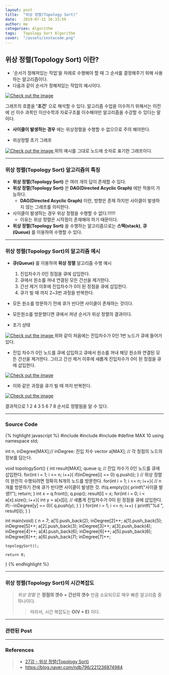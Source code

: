 ```yaml
---
layout: post
title:  "위상 정렬(Topology Sort)"
date:   2019-07-31 16:33:59
author: me
categories: Algorithm
tags:	Topology Sort Algorithm
cover:  "/assets/instacode.png"
---
```


## 위상 정렬(Topology Sort) 이란?
* '순서가 정해져있는 작업'을 차레로 수행해야 할 때 그 순서를 결정해주기 위해 사용하는 알고리즘이다.
* 다음과 같이 순서가 정해져있는 작업의 예시이다.
<a href="{{ site.algorithm_img }}/topologysort_ex.JPG" data-lightbox="falcon9-large" data-title="Check out the image">
  <img src="{{ site.algorithm_img }}/topologysort_ex.JPG" title="Check out the image">
</a>

그래프의 흐름을 __'조건'__ 으로 해석할 수 있다. 알고리즘 수업을 이수하기 위해서는 이전에 선 이수 과목인 이산수학과 자료구조를 이수해야만 알고리즘을 수강할 수 있다는 말이다.
* __사이클이 발생하는 경우__ 에는 위상정렬을 수행할 수 없으므로 주의 해야한다.

* 위상정렬 초기 그래프
<a href="{{ site.algorithm_img }}/topologysort_graph.JPG" data-lightbox="falcon9-large" data-title="Check out the image">
  <img src="{{ site.algorithm_img }}/topologysort_graph.JPG" title="Check out the image">
</a>
위의 예시를 그대로 노드에 숫자로 표기한 그래프이다.


<hr />


### 위상 정렬(Topology Sort) 알고리즘의 특징
* __위상 정렬(Topology Sort)__ 은 여러 개의 답이 존재할 수 있다.
* __위상 정렬(Topology Sort)__ 은 __DAG(Directed Acyclic Graph)__ 에만 적용이 가능하다.
  + __DAG(Directed Acyclic Graph)__ 이란, 방향은 존재 하지만 사이클이 발생하지 않는 그래프를 의미한다.
* 사이클이 발생하는 경우 위상 정렬을 수행할 수 없다.!!!!!!
  + 이유는 위상 정렬은 시작점이 존재해야 하기 때문이다.
* __위상 정렬(Topology Sort)__ 을 수행하는 알고리즘으로는 __스택(stack)__, __큐(Queue)__ 를 이용하여 수행할 수 있다.


<hr />


### 위상 정렬(Topology Sort)의 알고리즘 예시
* __큐(Queue)__ 를 이용하여 __위상 정렬__ 알고리즘 수행 예시
  1. 진입차수가 0인 정점을 큐에 삽입한다.
  2. 큐에서 원소를 꺼내 연결된 모든 간선을 제거한다.
  3. 간선 제거 이후에 진입차수가 0이 된 정점을 큐에 삽입한다.
  4. 큐가 빌 때 까지 2~3번 과정을 반복한다.
* 모든 원소를 방문하기 전에 큐가 빈다면 사이클이 존재하는 것이다.
* 모든원소를 방문했다면 큐에서 꺼낸 순서가 위상 정렬의 결과이다. 



* 초기 상태
<a href="{{ site.algorithm_img }}/topologysort_init.JPG" data-lightbox="falcon9-large" data-title="Check out the image">
  <img src="{{ site.algorithm_img }}/topologysort_init.JPG" title="Check out the image">
</a>
위와 같이 처음에는 진입차수가 0인 1번 노드가 큐에 들어가 있다.

* 진입 차수가 0인 노드를 큐에 삽입하고 큐에서 원소를 꺼내 해당 원소와 연결된 모든 간선을 제거한다. 그리고 간선 제거 이후에 새롭게 진입차수가 0이 된 정점을 큐에 삽입한다.
<a href="{{ site.algorithm_img }}/topologysort_1.JPG" data-lightbox="falcon9-large" data-title="Check out the image">
  <img src="{{ site.algorithm_img }}/topologysort_1.JPG" title="Check out the image">
</a>

* 이와 같은 과정을 큐가 빌 때 까지 반복한다.
<a href="{{ site.algorithm_img }}/topologysort_2.JPG" data-lightbox="falcon9-large" data-title="Check out the image">
  <img src="{{ site.algorithm_img }}/topologysort_2.JPG" title="Check out the image">
</a>

결과적으로 1 2 4 3 5 6 7 8 순서로 정렬됨을 알 수 있다.

<hr />


### Source Code

{% highlight javascript %}
#include <iostream>
#include <vector>
#include <queue>
#define MAX 10
using namespace std;

int n, inDegree[MAX];// inDegree: 진입 차수 
vector<int> a[MAX]; // 각 정점의 노드의 정보를 담는다. 

void topologySort() {
	int result[MAX];
	queue<int> q;
	// 진입 차수가 0인 노드를 큐에 삽입한다.
	for(int i = 1; i <= n; i++){
		if(inDegree[i] == 0) q.push(i);
	} 
	// 위상 정렬이 완전히 수행되려면 정확히 N개의 노드를 방문한다.
	for(int i = 1; i <= n; i++){
		// n개를 방문하기 전에 큐가 빈다면 사이클이 발생한 것.
		if(q.empty()){
			printf("사이클 발생!!");
			return; 
		}
		int x = q.front();
		q.pop();
		result[i] = x;
		for(int i = 0; i < a[x].size(); i++){
			int y = a[x][i];
			// 새롭게 진입차수가 0이 된 정점을 큐에 삽입한다. 
			if(--inDegree[y] == 0){
				q.push(y); 
			}
		}
	}
	for(int i = 1; i <= n; i++) {
		printf("%d ", result[i]);
	}
}

int main(void) {
	n = 7;
	a[1].push_back(2);
	inDegree[2]++;
	a[1].push_back(5);
	inDegree[5]++;
	a[2].push_back(3);
	inDegree[3]++;
	a[3].push_back(4);
	inDegree[4]++;
	a[4].push_back(6);
	inDegree[6]++;
	a[5].push_back(6);
	inDegree[6]++;
	a[6].push_back(7);
	inDegree[7]++;
	
	topologySort();
	
	return 0;
}
{% endhighlight %}



<hr />


### 위상 정렬(Topology Sort)의 시간복잡도
> _위상 정렬_ 은 __정점의 갯수 + 간선의 갯수__ 만큼 소요되므로 매우 빠른 알고리즘 중 하나이다.
>> 따라서, 시간 복잡도는 __O(V + E)__ 이다.


<hr />



### 관련된 Post


<hr />


### References
> * <a href="https://www.youtube.com/watch?v=qzfeVeajuyc&list=PLRx0vPvlEmdDHxCvAQS1_6XV4deOwfVrz&index=27">27강 - 위상 정렬(Topology Sort)<a>
> * <a href="https://blog.naver.com/ndb796/221236874984">https://blog.naver.com/ndb796/221236874984<a>